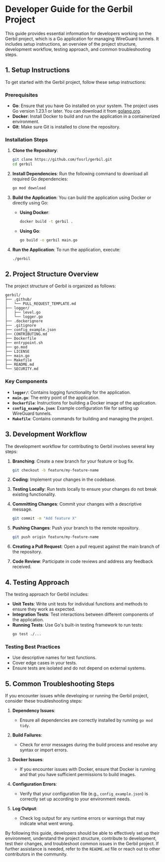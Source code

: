 # Developer Guide for the Gerbil Project

This guide provides essential information for developers working on the Gerbil project, which is a Go application for managing WireGuard tunnels. It includes setup instructions, an overview of the project structure, development workflow, testing approach, and common troubleshooting steps.

## 1. Setup Instructions

To get started with the Gerbil project, follow these setup instructions:

### Prerequisites
- **Go**: Ensure that you have Go installed on your system. The project uses Go version 1.23.1 or later. You can download it from [golang.org](https://golang.org/dl/).
- **Docker**: Install Docker to build and run the application in a containerized environment.
- **Git**: Make sure Git is installed to clone the repository.

### Installation Steps
1. **Clone the Repository**:
   ```bash
   git clone https://github.com/fosrl/gerbil.git
   cd gerbil
   ```

2. **Install Dependencies**:
   Run the following command to download all required Go dependencies:
   ```bash
   go mod download
   ```

3. **Build the Application**:
   You can build the application using Docker or directly using Go:
   - **Using Docker**:
     ```bash
     docker build -t gerbil .
     ```
   - **Using Go**:
     ```bash
     go build -o gerbil main.go
     ```

4. **Run the Application**:
   To run the application, execute:
   ```bash
   ./gerbil
   ```

## 2. Project Structure Overview

The project structure of Gerbil is organized as follows:

```
gerbil/
├── .github/
│   └── PULL_REQUEST_TEMPLATE.md
├── logger/
│   ├── level.go
│   └── logger.go
├── .dockerignore
├── .gitignore
├── config_example.json
├── CONTRIBUTING.md
├── Dockerfile
├── entrypoint.sh
├── go.mod
├── LICENSE
├── main.go
├── Makefile
├── README.md
└── SECURITY.md
```

### Key Components

- **`logger/`**: Contains logging functionality for the application.
- **`main.go`**: The entry point of the application.
- **`Dockerfile`**: Instructions for building a Docker image of the application.
- **`config_example.json`**: Example configuration file for setting up WireGuard tunnels.
- **`Makefile`**: Contains commands for building and managing the project.

## 3. Development Workflow

The development workflow for contributing to Gerbil involves several key steps:

1. **Branching**: Create a new branch for your feature or bug fix.
   ```bash
   git checkout -b feature/my-feature-name
   ```

2. **Coding**: Implement your changes in the codebase.

3. **Testing Locally**: Run tests locally to ensure your changes do not break existing functionality.

4. **Committing Changes**: Commit your changes with a descriptive message.
   ```bash
   git commit -m "Add feature X"
   ```

5. **Pushing Changes**: Push your branch to the remote repository.
   ```bash
   git push origin feature/my-feature-name
   ```

6. **Creating a Pull Request**: Open a pull request against the main branch of the repository.

7. **Code Review**: Participate in code reviews and address any feedback received.

## 4. Testing Approach

The testing approach for Gerbil includes:

- **Unit Tests**: Write unit tests for individual functions and methods to ensure they work as expected.
- **Integration Tests**: Test interactions between different components of the application.
- **Running Tests**: Use Go's built-in testing framework to run tests:
  ```bash
  go test ./...
  ```

### Testing Best Practices

- Use descriptive names for test functions.
- Cover edge cases in your tests.
- Ensure tests are isolated and do not depend on external systems.

## 5. Common Troubleshooting Steps

If you encounter issues while developing or running the Gerbil project, consider these troubleshooting steps:

1. **Dependency Issues**:
   - Ensure all dependencies are correctly installed by running `go mod tidy`.
  
2. **Build Failures**:
   - Check for error messages during the build process and resolve any syntax or import errors.

3. **Docker Issues**:
   - If you encounter issues with Docker, ensure that Docker is running and that you have sufficient permissions to build images.

4. **Configuration Errors**:
   - Verify that your configuration file (e.g., `config_example.json`) is correctly set up according to your environment needs.

5. **Log Output**:
   - Check log output for any runtime errors or warnings that may indicate what went wrong.

By following this guide, developers should be able to effectively set up their environment, understand the project structure, contribute to development, test their changes, and troubleshoot common issues in the Gerbil project. If further assistance is needed, refer to the `README.md` file or reach out to other contributors in the community.
